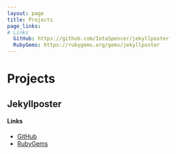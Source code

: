 ```yaml
---
layout: page
title: Projects
page_links:
# Links
  GitHub: https://github.com/IotaSpencer/jekyllposter
  RubyGems: https://rubygems.org/gems/jekyllposter
---
```

# Projects

## Jekyllposter

#### Links
* [GitHub](https://github.com/IotaSpencer/jekyllposter)
* [RubyGems](https://rubygems.org/gems/jekyllposter)

